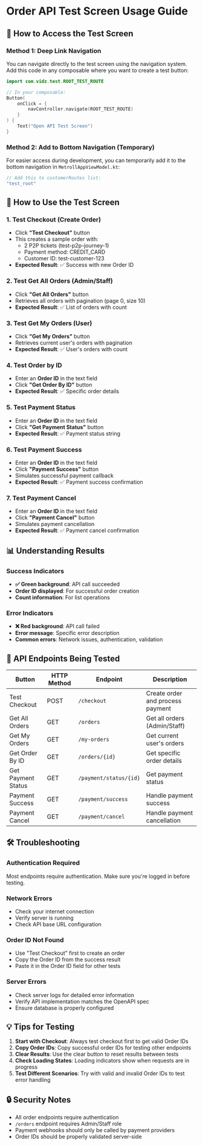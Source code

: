# Order API Test Screen Usage Guide

## 🚀 How to Access the Test Screen

### Method 1: Deep Link Navigation
You can navigate directly to the test screen using the navigation system. Add this code in any composable where you want to create a test button:

```kotlin
import com.vidz.test.ROOT_TEST_ROUTE

// In your composable:
Button(
    onClick = { 
        navController.navigate(ROOT_TEST_ROUTE)
    }
) {
    Text("Open API Test Screen")
}
```

### Method 2: Add to Bottom Navigation (Temporary)
For easier access during development, you can temporarily add it to the bottom navigation in `MetrollAppViewModel.kt`:

```kotlin
// Add this to customerRoutes list:
"test_root"
```

## 🧪 How to Use the Test Screen

### 1. **Test Checkout (Create Order)**
- Click **"Test Checkout"** button
- This creates a sample order with:
  - 2 P2P tickets (test-p2p-journey-1)
  - Payment method: CREDIT_CARD
  - Customer ID: test-customer-123
- **Expected Result**: ✅ Success with new Order ID

### 2. **Test Get All Orders (Admin/Staff)**
- Click **"Get All Orders"** button
- Retrieves all orders with pagination (page 0, size 10)
- **Expected Result**: ✅ List of orders with count

### 3. **Test Get My Orders (User)**
- Click **"Get My Orders"** button
- Retrieves current user's orders with pagination
- **Expected Result**: ✅ User's orders with count

### 4. **Test Order by ID**
- Enter an **Order ID** in the text field
- Click **"Get Order By ID"** button
- **Expected Result**: ✅ Specific order details

### 5. **Test Payment Status**
- Enter an **Order ID** in the text field
- Click **"Get Payment Status"** button
- **Expected Result**: ✅ Payment status string

### 6. **Test Payment Success**
- Enter an **Order ID** in the text field
- Click **"Payment Success"** button
- Simulates successful payment callback
- **Expected Result**: ✅ Payment success confirmation

### 7. **Test Payment Cancel**
- Enter an **Order ID** in the text field
- Click **"Payment Cancel"** button
- Simulates payment cancellation
- **Expected Result**: ✅ Payment cancel confirmation

## 📊 Understanding Results

### Success Indicators
- **✅ Green background**: API call succeeded
- **Order ID displayed**: For successful order creation
- **Count information**: For list operations

### Error Indicators
- **❌ Red background**: API call failed
- **Error message**: Specific error description
- **Common errors**: Network issues, authentication, validation

## 🔧 API Endpoints Being Tested

| Button | HTTP Method | Endpoint | Description |
|--------|-------------|----------|-------------|
| Test Checkout | POST | `/checkout` | Create order and process payment |
| Get All Orders | GET | `/orders` | Get all orders (Admin/Staff) |
| Get My Orders | GET | `/my-orders` | Get current user's orders |
| Get Order By ID | GET | `/orders/{id}` | Get specific order details |
| Get Payment Status | GET | `/payment/status/{id}` | Get payment status |
| Payment Success | GET | `/payment/success` | Handle payment success |
| Payment Cancel | GET | `/payment/cancel` | Handle payment cancellation |

## 🛠️ Troubleshooting

### Authentication Required
Most endpoints require authentication. Make sure you're logged in before testing.

### Network Errors
- Check your internet connection
- Verify server is running
- Check API base URL configuration

### Order ID Not Found
- Use "Test Checkout" first to create an order
- Copy the Order ID from the success result
- Paste it in the Order ID field for other tests

### Server Errors
- Check server logs for detailed error information
- Verify API implementation matches the OpenAPI spec
- Ensure database is properly configured

## 💡 Tips for Testing

1. **Start with Checkout**: Always test checkout first to get valid Order IDs
2. **Copy Order IDs**: Copy successful order IDs for testing other endpoints
3. **Clear Results**: Use the clear button to reset results between tests
4. **Check Loading States**: Loading indicators show when requests are in progress
5. **Test Different Scenarios**: Try with valid and invalid Order IDs to test error handling

## 🔒 Security Notes

- All order endpoints require authentication
- `/orders` endpoint requires Admin/Staff role
- Payment webhooks should only be called by payment providers
- Order IDs should be properly validated server-side 